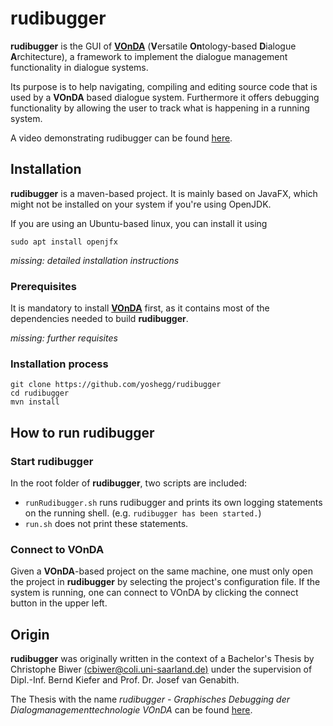 # rudibugger

**rudibugger** is the GUI of [**VOnDA**](https://github.com/bkiefer/vonda) (**V**ersatile **On**tology-based **D**ialogue **A**rchitecture), a framework to implement the dialogue management functionality in dialogue systems.

Its purpose is to help navigating, compiling and editing source code that is used by a **VOnDA** based dialogue system. Furthermore it offers debugging functionality by allowing the user to track what is happening in a running system. 

A video demonstrating rudibugger can be found [here](https://youtu.be/nSotEVZUEyw).



## Installation

**rudibugger** is a maven-based project. It is mainly based on JavaFX, which might not be installed on your system if you're using OpenJDK.

If you are using an Ubuntu-based linux, you can install it using

```sudo apt install openjfx```

*missing: detailed installation instructions*


### Prerequisites

It is mandatory to install [**VOnDA**](https://github.com/bkiefer/vonda) first, as it contains most of the dependencies needed to build **rudibugger**.

*missing: further requisites*


### Installation process

```
git clone https://github.com/yoshegg/rudibugger
cd rudibugger
mvn install
```


## How to run rudibugger

### Start rudibugger

In the root folder of **rudibugger**, two scripts are included:

  - `runRudibugger.sh` runs rudibugger and prints its own logging statements on the running shell. (e.g. `rudibugger has been started.`)
  - `run.sh` does not print these statements. 


### Connect to VOnDA

Given a **VOnDA**-based project on the same machine, one must only open the project in **rudibugger** by selecting the project's configuration file. If the system is running, one can connect to VOnDA by clicking the connect button in the upper left. 


## Origin
**rudibugger** was originally written in the context of a Bachelor's Thesis by Christophe Biwer [(cbiwer@coli.uni-saarland.de)](mailto:cbiwer@coli.uni-saarland.de) under the supervision of Dipl.-Inf. Bernd Kiefer and Prof. Dr. Josef van Genabith. 

The Thesis with the name *rudibugger - Graphisches Debugging der Dialogmanagementtechnologie VOnDA* can be found [here](http://doi.org/10.13140/RG.2.2.36556.31368).
